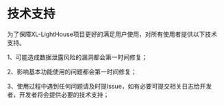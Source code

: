 # 技术支持

为了保障XL-LightHouse项目更好的满足用户使用，对所有使用者提供以下技术支持。

1、可能造成数据泄露风险的漏洞都会第一时间修复；

2、影响基本功能使用的问题都会第一时间修复；

3、使用过程中遇到任何问题请及时提Issue，如有必要可提交相关日志给开发者，开发者将会提供必要的技术支持；
